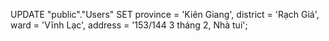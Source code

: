 UPDATE "public"."Users"
SET 
    province = 'Kiên Giang',
    district = 'Rạch Giá',
    ward = 'Vĩnh Lạc',
    address = '153/144 3 tháng 2, Nhà tui';